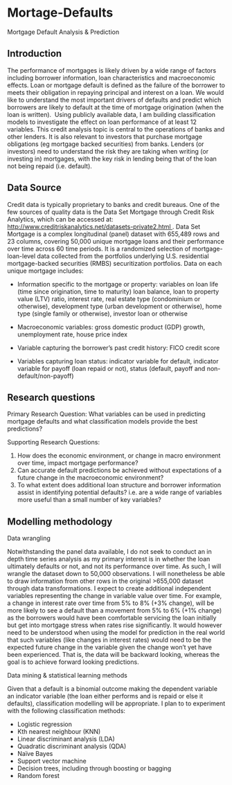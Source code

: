 # Mortage-Defaults
Mortgage Default Analysis &amp; Prediction


## Introduction

The performance of mortgages is likely driven by a wide range of factors including borrower information, loan characteristics and macroeconomic effects. Loan or mortgage default is defined as the failure of the borrower to meets their obligation in repaying principal and interest on a loan. We would like to understand the most important drivers of defaults and predict which borrowers are likely to default at the time of mortgage origination (when the loan is written). 
Using publicly available data, I am building classification models to investigate the effect on loan performance of at least 12 variables. This credit analysis topic is central to the operations of banks and other lenders. It is also relevant to investors that purchase mortgage obligations (eg mortgage backed securities) from banks. Lenders (or investors) need to understand the risk they are taking when writing (or investing in) mortgages, with the key risk in lending being that of the loan not being repaid (i.e. default). 



## Data Source 

Credit data is typically proprietary to banks and credit bureaus. One of the few sources of quality data is the Data Set Mortgage through Credit Risk Analytics, which can be accessed at: http://www.creditriskanalytics.net/datasets-private2.html .
Data Set Mortgage is a complex longitudinal (panel) dataset with 655,489 rows and 23 columns, covering 50,000 unique mortgage loans and their performance over time across 60 time periods. It is a randomized selection of mortgage-loan-level data collected from the portfolios underlying U.S. residential mortgage-backed securities (RMBS) securitization portfolios. Data on each unique mortgage includes: 

- Information specific to the mortgage or property: variables on loan life (time since origination, time to maturity) loan balance, loan to property value (LTV) ratio, interest rate, real estate type (condominium or otherwise), development type (urban development or otherwise), home type (single family or otherwise), investor loan or otherwise 

- Macroeconomic variables: gross domestic product (GDP) growth, unemployment rate, house price index 

- Variable capturing the borrower’s past credit history: FICO credit score 

- Variables capturing loan status: indicator variable for default, indicator variable for payoff (loan repaid or not), status (default, payoff and non-default/non-payoff)

## Research questions
Primary Research Question: What variables can be used in predicting mortgage defaults and what classification models provide the best predictions?

Supporting Research Questions:

1.	How does the economic environment, or change in macro environment over time, impact mortgage performance?
2.	Can accurate default predictions be achieved without expectations of a future change in the macroeconomic environment?
3.	To what extent does additional loan structure and borrower information assist in identifying potential defaults? i.e. are a wide range of variables more useful than a small number of key variables?
   
## Modelling methodology

Data wrangling

Notwithstanding the panel data available, I do not seek to conduct an in depth time series analysis as my primary interest is in whether the loan ultimately defaults or not, and not its performance over time. As such, I will wrangle the dataset down to 50,000 observations.
I will nonetheless be able to draw information from other rows in the original >655,000 dataset through data transformations. I expect to create additional independent variables representing the change in variable value over time. For example, a change in interest rate over time from 5% to 8% (+3% change), will be more likely to see a default than a movement from 5% to 6% (+1% change) as the borrowers would have been comfortable servicing the loan initially but get into mortgage stress when rates rise significantly.
It would however need to be understood when using the model for prediction in the real world that such variables (like changes in interest rates) would need to be the expected future change in the variable given the change won’t yet have been experienced. That is, the data will be backward looking, whereas the goal is to achieve forward looking predictions.

Data mining & statistical learning methods

Given that a default is a binomial outcome making the dependent variable an indicator variable (the loan either performs and is repaid or else it defaults), classification modelling will be appropriate. I plan to to experiment with the following classification methods:
- Logistic regression
- Kth nearest neighbour (KNN)
- Linear discriminant analysis (LDA)
- Quadratic discriminant analysis (QDA)
- Naïve Bayes
- Support vector machine
- Decision trees, including through boosting or bagging
- Random forest



